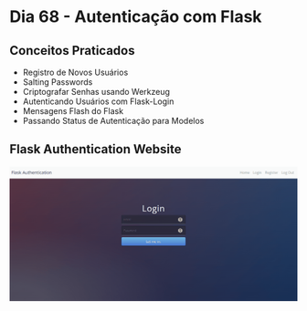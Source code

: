# Dia 68 - Autenticação com Flask

## Conceitos Praticados

* Registro de Novos Usuários
* Salting Passwords
* Criptografar Senhas usando Werkzeug
* Autenticando Usuários com Flask-Login
* Mensagens Flash do Flask
* Passando Status de Autenticação para Modelos

## Flask Authentication Website

![day68](https://github.com/EmersonPenelli/100-days-of-code-with-python/blob/main/gifs/flask_authentication.gif)

